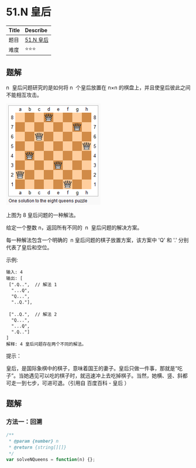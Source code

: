 # 51.N 皇后

| Title | Describe                                                |
| :---- | :------------------------------------------------------ |
| 题目  | [51.N 皇后](https://leetcode-cn.com/problems/n-queens/) |
| 难度  | ⭐⭐⭐                                                  |

## 题解

n  皇后问题研究的是如何将 n  个皇后放置在 n×n 的棋盘上，并且使皇后彼此之间不能相互攻击。

![back-001.png](../../images/back-001.png)

上图为 8 皇后问题的一种解法。

给定一个整数 n，返回所有不同的  n  皇后问题的解决方案。

每一种解法包含一个明确的  n 皇后问题的棋子放置方案，该方案中 'Q' 和 '.' 分别代表了皇后和空位。

示例:

```
输入: 4
输出: [
 [".Q..",  // 解法 1
  "...Q",
  "Q...",
  "..Q."],

 ["..Q.",  // 解法 2
  "Q...",
  "...Q",
  ".Q.."]
]
解释: 4 皇后问题存在两个不同的解法。
```

提示：

皇后，是国际象棋中的棋子，意味着国王的妻子。皇后只做一件事，那就是“吃子”。当她遇见可以吃的棋子时，就迅速冲上去吃掉棋子。当然，她横、竖、斜都可走一到七步，可进可退。（引用自 百度百科 - 皇后 ）

## 题解

### 方法一：回溯

```javascript
/**
 * @param {number} n
 * @return {string[][]}
 */
var solveNQueens = function(n) {};
```
